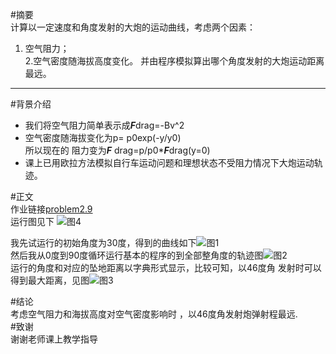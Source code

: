 #摘要   
   计算以一定速度和角度发射的大炮的运动曲线，考虑两个因素：  
   1. 空气阻力；   
   2.空气密度随海拔高度变化。
   并由程序模拟算出哪个角度发射的大炮运动距离最远。    
   
----   
   #背景介绍
*   我们将空气阻力简单表示成***F***drag=-Bv^2  
*    空气密度随海拔变化为p= p0exp(-y/y0)   
     所以现在的 阻力变为***F*** drag=p/p0****F***drag(y=0)
*    课上已用欧拉方法模拟自行车运动问题和理想状态不受阻力情况下大炮运动轨迹。    
   
#正文    
作业链接[problem2.9](https://github.com/nasulong/computational_physics_N2014301020044/blob/master/exercise5/problem2.9.py)   
运行图见下
![图4](https://github.com/nasulong/computational_physics_N2014301020044/blob/master/exercise5/%E8%BF%90%E8%A1%8C%E5%9B%BE.png)

我先试运行的初始角度为30度，得到的曲线如下![图1](https://github.com/nasulong/computational_physics_N2014301020044/blob/master/exercise5/figure_of_angel%3D30.png)    
然后我从0度到90度循环运行基本的程序的到全部整角度的轨迹图![图2](https://github.com/nasulong/computational_physics_N2014301020044/blob/master/exercise5/figure_of_different_angel.png)   
运行的角度和对应的坠地距离以字典形式显示，比较可知，以46度角 发射时可以得到最大距离，见图![图3](https://github.com/nasulong/computational_physics_N2014301020044/blob/master/exercise5/list-of-angel%20and%20range.png)    


#结论   
   考虑空气阻力和海拔高度对空气密度影响时 ，以46度角发射炮弹射程最远.     
#致谢   
 谢谢老师课上教学指导
   
   
